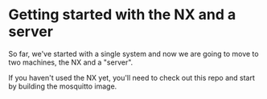# Getting started with the NX and a server

So far, we've started with a single system and now we are going to move to two machines, the NX and a "server".

If you haven't used the NX yet, you'll need to check out this repo and start by building the mosquitto image.

